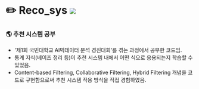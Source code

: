 # ✏️ Reco_sys <img src="https://img.shields.io/badge/Python-3776AB?style=flat-square&logo=Python&logoColor=white"/>
### 🌎 추천 시스템 공부
* '제1회 국민대학교 AI빅데이터 분석 경진대회'를 겪는 과정에서 공부한 코드임.
* 통계 지식(베이즈 정리 등)이 추천 시스템 내에서 어떤 식으로 응용되는지 학습할 수 있었음.
* Content-based Filtering, Collaborative Filtering, Hybrid Filtering 개념을 코드로 구현함으로써 추천 시스템 작용 방식을 직접 경험하였음.
